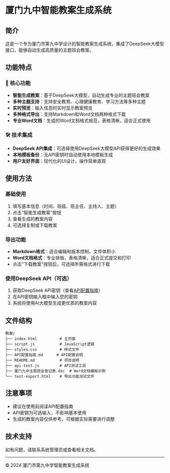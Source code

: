 # 厦门九中智能教案生成系统

## 简介
这是一个专为厦门市第九中学设计的智能教案生成系统，集成了DeepSeek大模型接口，能够自动生成高质量的主题班会教案。

## 功能特点

### 🚀 核心功能
- **智能生成教案**：基于DeepSeek大模型，自动生成专业的主题班会教案
- **多种主题支持**：支持安全教育、心理健康教育、学习方法等多种主题
- **实时预览**：输入信息时实时显示教案预览
- **多种格式导出**：支持Markdown和Word文档两种格式下载
- **专业Word文档**：生成的Word文档格式规范，表格清晰，适合正式使用

### 🛠️ 技术集成
- **DeepSeek API集成**：可选择使用DeepSeek大模型API获得更好的生成效果
- **本地模板备份**：无API密钥时自动使用本地模板生成
- **用户友好界面**：现代化的UI设计，操作简单直观

## 使用方法

### 基础使用
1. 填写基本信息（时间、班级、班主任、主持人、主题）
2. 点击"智能生成教案"按钮
3. 查看生成的教案内容
4. 可选择复制或下载教案

### 导出功能
- **Markdown格式**：适合编辑和版本控制，文件体积小
- **Word文档格式**：专业排版，表格清晰，适合正式提交和打印
- 点击"下载教案"按钮后，可选择所需格式进行下载

### 使用DeepSeek API（可选）
1. 获取DeepSeek API密钥（查看[API配置指南](API配置指南.md)）
2. 在API密钥输入框中输入您的密钥
3. 系统将使用AI大模型生成更优质的教案内容

## 文件结构
```
教案/
├── index.html          # 主页面
├── script.js           # JavaScript逻辑
├── styles.css          # 样式文件
├── API配置指南.md      # API配置说明
├── README.md           # 项目说明
├── api-test.js         # API测试工具
├── 厦门九中主题班会登记表.doc  # Word文档模板示例
└── test-export.html    # 导出功能测试文件
```

## 注意事项
- 建议在使用前阅读API配置指南
- API密钥为可选输入，不影响基本使用
- 生成的教案内容仅供参考，可根据实际需要进行调整

## 技术支持
如有问题，请联系系统管理员或查看相关文档。

---
© 2024 厦门市第九中学智能教案生成系统
